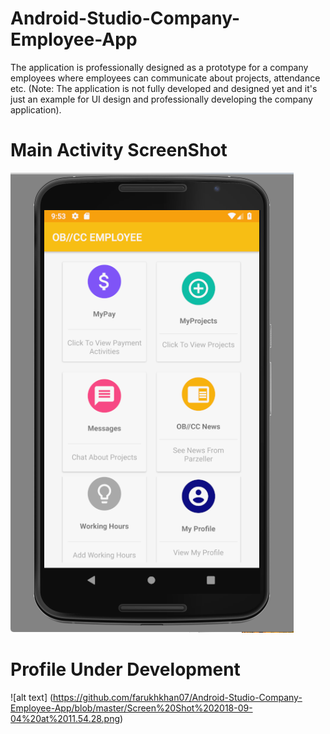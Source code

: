 # Android-Studio-Company-Employee-App
The application is professionally designed as a prototype for a company employees where employees can communicate about projects, attendance etc. (Note: The application is not fully developed and designed yet and it's just an example for UI design and professionally developing the company application). 



# Main Activity ScreenShot

![alt text](https://github.com/farukhkhan07/Android-Studio-Company-Employee-App/blob/master/Screen%20Shot%202018-09-04%20at%2011.53.27.png)


# Profile Under Development



![alt text] (https://github.com/farukhkhan07/Android-Studio-Company-Employee-App/blob/master/Screen%20Shot%202018-09-04%20at%2011.54.28.png)
